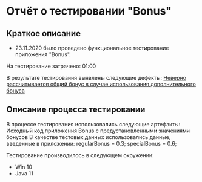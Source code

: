 # Отчёт о тестировании "Bonus"

## Краткое описание

* 23.11.2020 было проведено функциональное тестирование приложения "Bonus".

На тестирование затрачено: 01:00 

В результате тестирования выявлены следующие дефекты:
[Неверно рассчитывается общий бонус в случае использования дополнительного бонуса](https://github.com/NikiHollywood/Bonus-the-task/issues/1 "issui")

## Описание процесса тестировании

В процессе тестирования использовались следующие артефакты:
Исходный код приложения Bonus с предустановленными значениями бонусов
В качестве тестовых данных использовались данные, введенные в приложении: regularBonus = 0.3; specialBonus = 0.6;

Тестирование производилось в следующем окружении:
* Win 10
* Java 11
